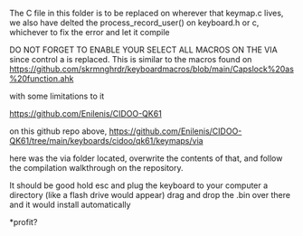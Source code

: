 The C file in this folder is to be replaced on wherever that keymap.c lives, 
we also have delted the process_record_user() on keyboard.h or c, whichever to fix the error and let it compile

DO NOT FORGET TO ENABLE YOUR SELECT ALL MACROS ON THE VIA since control a is replaced.
This is similar to the macros found on 
https://github.com/skrmnghrdr/keyboardmacros/blob/main/Capslock%20as%20function.ahk

with some limitations to it

https://github.com/Enilenis/CIDOO-QK61

on this github repo above, 
https://github.com/Enilenis/CIDOO-QK61/tree/main/keyboards/cidoo/qk61/keymaps/via

here was the via folder located, overwrite the contents of that, and follow the compilation walkthrough on the repository. 

It should be good
hold esc and plug the keyboard to your computer
a directory (like a flash drive would appear)
drag and drop the .bin over there and it would install automatically

*profit?
